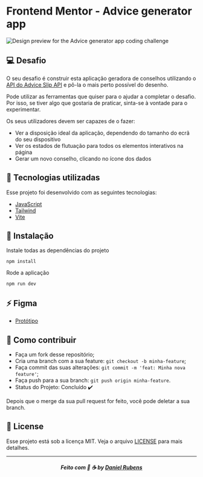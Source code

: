 # Frontend Mentor - Advice generator app

![Design preview for the Advice generator app coding challenge](https://i.ibb.co/d4Fy7j5/desktop-preview.jpg)



## 💻 Desafio
O seu desafio é construir esta aplicação geradora de conselhos utilizando o [API do Advice Slip API](https://api.adviceslip.com) e pô-la o mais perto possível do desenho.

Pode utilizar as ferramentas que quiser para o ajudar a completar o desafio. Por isso, se tiver algo que gostaria de praticar, sinta-se à vontade para o experimentar.

Os seus utilizadores devem ser capazes de o fazer:

- Ver a disposição ideal da aplicação, dependendo do tamanho do ecrã do seu dispositivo
- Ver os estados de flutuação para todos os elementos interativos na página
- Gerar um novo conselho, clicando no ícone dos dados


## :rocket:  Tecnologias utilizadas
Esse projeto foi desenvolvido com as seguintes tecnologias:
- [JavaScript](https://developer.mozilla.org/pt-BR/docs/Web/JavaScript)
- [Tailwind](https://tailwindcss.com/)
- [Vite](https://vitejs.dev/)



## 💾 Instalação

Instale todas as dependências do projeto

```
npm install
```

Rode a aplicação

```
npm run dev
```

## :zap:  Figma
- [Protótipo](https://www.figma.com/file/eub2z6ozwOPNJAZIIICfKw/Advice-Generator-(Community)?t=FbDibSWsk4abfk3J-6)



## :metal: Como contribuir

- Faça um fork desse repositório;
- Cria uma branch com a sua feature: `git checkout -b minha-feature`;
- Faça commit das suas alterações: `git commit -m 'feat: Minha nova feature'`;
- Faça push para a sua branch: `git push origin minha-feature`.
- Status do Projeto: Concluído :heavy_check_mark:


Depois que o merge da sua pull request for feito, você pode deletar a sua branch.


## 📝 License

Esse projeto está sob a licença MIT. Veja o arquivo [LICENSE](LICENSE) para mais detalhes.

---
<h5 align="center">
    Feito com 🖤 ☕  by <a href="https://danielcrubens.github.io" target="_blank">Daniel Rubens</a>
</h5>